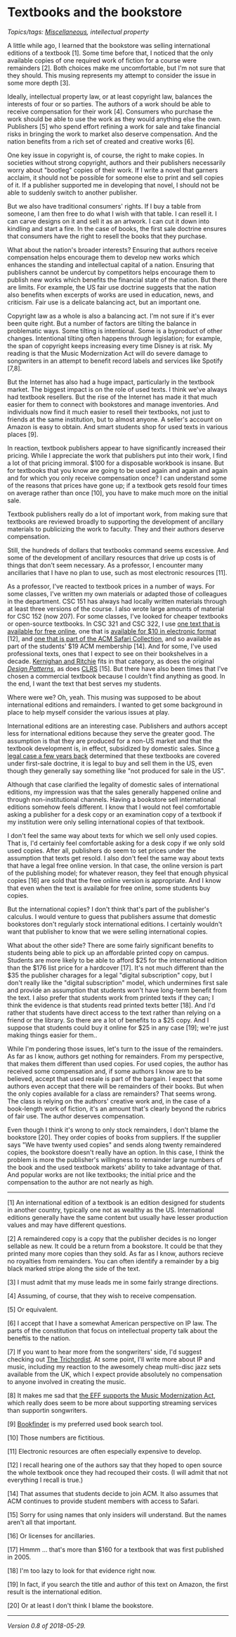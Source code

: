 Textbooks and the bookstore
===========================

*Topics/tags: [Miscellaneous](index-misc), intellectual property*

A little while ago, I learned that the bookstore was selling international
editions of a textbook [1].  Some time before that, I noticed that the
only available copies of one required work of fiction for a course were
remainders [2].  Both choices make me uncomfortable, but I'm not sure
that they should.  This musing represents my attempt to consider the
issue in some more depth [3].

Ideally, intellectual property law, or at least copyright law, balances 
the interests of four or so parties.  The authors of a work should be able
to receive compensation for their work [4].  Consumers who purchase the work
should be able to use the work as they would anything else the own.
Publishers [5] who spend effort refining a work for sale and take
financial risks in bringing the work to market also deserve compensation.
And the nation benefits from a rich set of created and creative works [6].

One key issue in copyright is, of course, the right to make copies.
In societies without strong copyright, authors and their publishers
necessarily worry about "bootleg" copies of their work.  If I write a
novel that garners acclaim, it should not be possible for someone else to
print and sell copies of it.  If a publisher supported me in developing
that novel, I should not be able to suddenly switch to another publisher.

But we also have traditional consumers' rights.  If I buy a table from
someone, I am then free to do what I wish with that table.  I can resell
it.  I can carve designs on it and sell it as an artwork.  I can cut it
down into kindling and start a fire.  In the case of books, the first 
sale doctrine ensures that consumers have the right to resell the books
that they purchase.

What about the nation's broader interests?  Ensuring that authors receive
compensation helps encourage them to develop new works which enhances the
standing and intellectual capital of a nation.  Ensuring that publishers
cannot be undercut by competitors helps encourage them to publish new
works which benefits the financial state of the nation.  But there are
limits.  For example, the US fair use doctrine suggests that the nation
also benefits when excerpts of works are used in education, news, and
criticism.  Fair use is a delicate balancing act, but an important one.

Copyright law as a whole is also a balancing act.  I'm not sure if it's
ever been quite right.  But a number of factors are tilting the balance
in problematic ways.  Some tilting is intentional.  Some is a byproduct
of other changes.  Intentional tilting often happens through legislation;
for example, the span of copyright keeps increasing every time Disney is
at risk.  My reading is that the Music Modernization Act will do severe
damage to songwriters in an attempt to benefit record labels and services
like Spotify [7,8].

But the Internet has also had a huge impact, particularly in the textbook
market.  The biggest impact is on the role of used texts.  I think
we've always had textbook resellers.  But the rise of the Internet
has made it that much easier for them to connect with bookstores
and manage inventories.  And individuals now find it much easier to
resell their textbooks, not just to friends at the same institution,
but to almost anyone.  A seller's account on Amazon is easy to obtain.
And smart students shop for used texts in various places [9].

In reaction, textbook publishers appear to have significantly increased
their pricing.  While I appreciate the work that publishers put into their
work, I find a lot of that pricing immoral.  $100 for a disposable workbook
is insane.  But for textbooks that you know are going to be used again and
again and again and for which you only receive compensation once?  I can
understand some of the reasons that prices have gone up; if a textbook
gets resold four times on average rather than once [10], you have to make
much more on the initial sale.

Textbook publishers really do a lot of important work, from making sure
that textbooks are reviewed broadly to supporting the development of
ancillary materials to publicizing the work to faculty.  They and their
authors deserve compensation.

Still, the hundreds of dollars that textbooks command seems excessive.
And some of the development of ancillary resources that drive up costs
is of things that don't seem necessary.  As a professor, I encounter many
ancillaries that I have no plan to use, such as most electronic resources
[11].

As a professor, I've reacted to textbook prices in a number of ways.  For
some classes, I've written my own materials or adapted those of
colleagues in the department.  CSC 151 has always had locally written
materials through at least three versions of the course.  I also wrote
large amounts of material for CSC 152 (now 207).  For some
classes, I've looked for cheaper textbooks or open-source
textbooks.  In CSC 321 and CSC 322, I use [one text that is
available for free online](https://www.railstutorial.org/),
one that is [available for $10 in electronic
format](https://www.amazon.com/Engineering-Software-Service-Approach-Computing-ebook/dp/B00CCEHNUM/)
[12], and [one that is part of the ACM Safari
Collection](https://www.safaribooksonline.com/library/view/practical-object-oriented-design/9780134445588/),
and so available as part of the students' $19 ACM membership [14].
And for some, I've used professional texts, ones that I expect to see
on their bookshelves in a decade.  [Kernighan and
Ritchie](https://www.amazon.com/Programming-Language-2nd-Brian-Kernighan/dp/0131103628/)
fits in that category, as does the original [_Design
Patterns_](https://www.amazon.com/Design-Patterns-Elements-Reusable-Object-Oriented/dp/0201633612/),
as does
[CLRS](https://www.amazon.com/Introduction-Algorithms-3rd-MIT-Press/dp/0262033844/)
[15].  But there have also been times that I've chosen a commercial
textbook because I couldn't find anything as good.  In the end, I want
the text that best serves my students.

Where were we?  Oh, yeah.  This musing was supposed to be about
international editions and remainders.  I wanted to get some background
in place to help myself consider the various issues at play.

International editions are an interesting case.  Publishers and
authors accept less for international editions because they serve
the greater good.  The assumption is that they are produced for
a non-US market and that the textbook development is, in effect,
subsidized by domestic sales. Since [a legal case a few years
back](https://en.wikipedia.org/wiki/Kirtsaeng_v._John_Wiley_%26_Sons,_Inc.)
determined that these textbooks are covered under first-sale doctrine,
it is legal to buy and sell them in the US, even though they generally
say something like "not produced for sale in the US".

Although that case clarified the legality of domestic sales of
international editions, my impression was that the sales generally
happened online and through non-institutional channels.  Having a
bookstore sell international editions somehow feels different.  I know
that I would not feel comfortable asking a publisher for a desk copy
or an examination copy of a textbook if my institution were only selling
international copies of that textbook.

I don't feel the same way about texts for which we sell only used copies.
That is, I'd certainly feel comfortable asking for a desk copy if we
only sold used copies.  After all, publishers do seem to  set prices
under the assumption that texts get resold.  I also don't feel the same
way about texts that have a legal free online version.  In that case,
the online version is part of the publishing model; for whatever reason,
they feel that enough physical copies [16] are sold that the free online
version is appropriate.  And I know that even when the text is available
for free online, some students buy copies.

But the international copies?  I don't think that's part of the
publisher's calculus.  I would venture to guess that publishers assume
that domestic bookstores don't regularly stock international editions.
I certainly wouldn't want that publisher to know that we were selling
international copies.

What about the other side?  There are some fairly significant benefits
to students being able to pick up an affordable printed copy on campus.
Students are more likely to be able to afford $25 for the international
edition than the $176 list price for a hardcover [17].  It's not much
different than the $35 the publisher charages for a legal "digital
subscription" copy, but I don't really like the "digital subscription"
model, which undermines first sale and provide an assumption that
students won't have long-term benefit from the text.  I also prefer
that students work from printed texts if they can; I think the evidence
is that students read printed texts better [18].  And I'd rather that
students have direct access to the text rather than relying on a friend
or the library.  So there are a lot of benefits to a $25 copy.  And I
suppose that students could buy it online for $25 in any case [19];
we're just making things easier for them..

While I'm pondering those issues, let's turn to the issue of the
remainders.  As far as I know, authors get nothing for remainders.
From my perspective, that makes them different than used copies.  For used
copies, the author has received some compensation and, if some authors I
know are to be believed, accept that used resale is part of the bargain.
I expect that some authors even accept that there will be remainders
of their books.  But when the only copies available for a class are
remainders?  That seems wrong.  The class is relying on the authors'
creative work and, in the case of a book-length work of fiction, it's
an amount that's clearly beyond the rubrics of fair use.  The author
deserves compensation.  

Even though I think it's wrong to only stock remainders, I don't
blame the bookstore [20].  They order copies of books from suppliers.
If the supplier says "We have twenty used copies" and sends along
twenty remaindered copies, the bookstore doesn't really have an option.
In this case, I think the problem is more the publisher's willingness to
remainder large numbers of the book and the used textbook markets' ability
to take advantage of that.  And popular works are not like textbooks; the
initial price and the compensation to the author are not nearly as high.

---

[1] An international edition of a textbook is an edition designed for
students in another country, typically one not as wealthy as the US.
International editions generally have the same content but usually have
lesser production values and may have different questions.

[2] A remaindered copy is a copy that the publisher decides is no
longer sellable as new.  It could be a return from a bookstore.  It
could be that they printed many more copies than they sold.  As far
as I know, authors recieve no royalties from remainders.  You can often
identify a remainder by a big black marked stripe along the side of the
text.

[3] I must admit that my muse leads me in some fairly strange directions.

[4] Assuming, of course, that they wish to receive compensation.

[5] Or equivalent.

[6] I accept that I have a somewhat American perspective on IP law.  The
parts of the constitution that focus on intellectual property talk about
the beneftis to the nation.

[7] If you want to hear more from the songwriters' side, I'd suggest
checking out [The Trichordist](https://thetrichordist.com/).  At some
point, I'll write more about IP and music, including my reaction to the
awesomely cheap multi-disc jazz sets available from the UK, which I
expect provide absolutely no compensation to anyone involved in creating
the music.

[8] It makes me sad that [the EFF supports the Music Modernization
Act](https://www.eff.org/deeplinks/2018/03/music-modernization-act-good-solution-songwriters-dont-combine-it-bad-copyright), which really does seem to
be more about supporting streaming services than supportin songwriters.

[9] [Bookfinder](https://www.bookfinder.com) is my preferred used book
search tool.

[10] Those numbers are fictitious.

[11] Electronic resources are often especially expensive to develop.

[12] I recall hearing one of the authors say that they hoped to open
source the whole textbook once they had recouped their costs.  (I will
admit that not everything I recall is true.)

[14] That assumes that students decide to join ACM.  It also assumes that
ACM continues to provide student members with access to Safari.

[15] Sorry for using names that only insiders will understand.  But the
names aren't all that important.

[16] Or licenses for ancillaries.

[17] Hmmm ... that's more than $160 for a textbook that was first
published in 2005.  

[18] I'm too lazy to look for that evidence right now.

[19] In fact, if you search the title and author of this text on Amazon,
the first result is the international edition.

[20] Or at least I don't think I blame the bookstore.

---

*Version 0.8 of 2018-05-29.*
